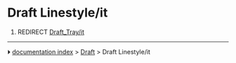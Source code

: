 # Draft Linestyle/it
1.  REDIRECT [Draft_Tray/it](Draft_Tray/it.md)



---
⏵ [documentation index](../README.md) > [Draft](Draft_Workbench.md) > Draft Linestyle/it
